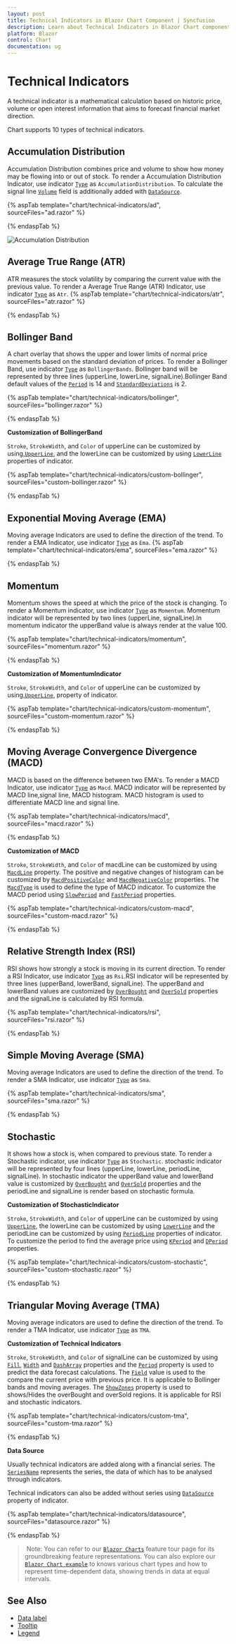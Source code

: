 ```yaml
---
layout: post
title: Technical Indicators in Blazor Chart Component | Syncfusion 
description: Learn about Technical Indicators in Blazor Chart component of Syncfusion, and more details.
platform: Blazor
control: Chart
documentation: ug
---
```


<!-- markdownlint-disable MD036 -->

# Technical Indicators

A technical indicator is a mathematical calculation based on historic price, volume or open interest information
that aims to forecast financial market direction.

Chart supports 10 types of technical indicators.

## Accumulation Distribution

Accumulation Distribution combines price and volume to show how money may be flowing into or out of stock.
To render a Accumulation Distribution Indicator,
use indicator [`Type`](https://help.syncfusion.com/cr/blazor/Syncfusion.Blazor.Charts.TechnicalIndicators.html) as `AccumulationDistribution`.
To calculate the signal line [`Volume`](https://help.syncfusion.com/cr/blazor/Syncfusion.Blazor.Charts.ChartIndicator.html#Syncfusion_Blazor_Charts_ChartIndicator_Volume) field is additionally added with [`DataSource`](https://help.syncfusion.com/cr/blazor/Syncfusion.Blazor.Charts.ChartIndicator.html#Syncfusion_Blazor_Charts_ChartIndicator_DataSource).

{% aspTab template="chart/technical-indicators/ad", sourceFiles="ad.razor" %}

{% endaspTab %}

![Accumulation Distribution](images/technical-indicator/ad-razor.png)

## Average True Range (ATR)

ATR measures the stock volatility by comparing the current value with the
previous value. To render a Average True Range (ATR) Indicator,
use indicator [`Type`](https://help.syncfusion.com/cr/blazor/Syncfusion.Blazor.Charts.ChartIndicator.html#Syncfusion_Blazor_Charts_ChartIndicator_Type) as `Atr`.
{% aspTab template="chart/technical-indicators/atr", sourceFiles="atr.razor" %}

{% endaspTab %}

## Bollinger Band

A chart overlay that shows the upper and lower limits of normal price movements based on the standard deviation of prices.
To render a Bollinger Band, use indicator [`Type`](https://help.syncfusion.com/cr/blazor/Syncfusion.Blazor.Charts.ChartIndicator.html#Syncfusion_Blazor_Charts_ChartIndicator_Type) as `BollingerBands`.
Bollinger band will be represented by three lines (upperLine, lowerLine, signalLine).Bollinger Band
default values of the [`Period`](https://help.syncfusion.com/cr/blazor/Syncfusion.Blazor.Charts.ChartIndicator.html#Syncfusion_Blazor_Charts_ChartIndicator_Period) is 14 and
[`StandardDeviations`](https://help.syncfusion.com/cr/blazor/Syncfusion.Blazor.Charts.ChartIndicator.html#Syncfusion_Blazor_Charts_ChartIndicator_StandardDeviation) is 2.

{% aspTab template="chart/technical-indicators/bollinger", sourceFiles="bollinger.razor" %}

{% endaspTab %}

**Customization of BollingerBand**

`Stroke`, `StrokeWidth`, and `Color` of upperLine can be customized by using,[`UpperLine`](https://help.syncfusion.com/cr/blazor/Syncfusion.Blazor~Syncfusion.Blazor.Charts.ChartIndicator~UpperLine.html),
and the lowerLine can be customized by using [`LowerLine`](https://help.syncfusion.com/cr/blazor/Syncfusion.Blazor~Syncfusion.Blazor.Charts.ChartIndicator~LowerLine.html) properties of indicator.

{% aspTab template="chart/technical-indicators/custom-bollinger", sourceFiles="custom-bollinger.razor" %}

{% endaspTab %}

## Exponential Moving Average (EMA)

Moving average Indicators are used to define the direction of the trend. To render a EMA Indicator,
use indicator [`Type`](https://help.syncfusion.com/cr/blazor/Syncfusion.Blazor.Charts.ChartIndicator.html#Syncfusion_Blazor_Charts_ChartIndicator_Type) as `Ema`.
{% aspTab template="chart/technical-indicators/ema", sourceFiles="ema.razor" %}

{% endaspTab %}

## Momentum

Momentum shows the speed at which the price of the stock is changing. To render a Momentum indicator, use indicator
[`Type`](https://help.syncfusion.com/cr/blazor/Syncfusion.Blazor~Syncfusion.Blazor.Charts.ChartIndicator~Type.html) as `Momentum`. Momentum indicator will be represented by two lines (upperLine,
signalLine).In momentum indicator the upperBand value is always render at the value 100.

{% aspTab template="chart/technical-indicators/momentum", sourceFiles="momentum.razor" %}

{% endaspTab %}

**Customization of MomentumIndicator**

`Stroke`, `StrokeWidth`, and `Color` of upperLine can be customized by using,[`UpperLine`](https://help.syncfusion.com/cr/blazor/Syncfusion.Blazor.Charts.ChartIndicator.html#Syncfusion_Blazor_Charts_ChartIndicator_UpperLine),
property of indicator.

{% aspTab template="chart/technical-indicators/custom-momentum", sourceFiles="custom-momentum.razor" %}

{% endaspTab %}

## Moving Average Convergence Divergence (MACD)

MACD is based on the difference between two EMA's. To render a MACD Indicator, use indicator [`Type`](https://help.syncfusion.com/cr/blazor/Syncfusion.Blazor.Charts.ChartIndicator.html#Syncfusion_Blazor_Charts_ChartIndicator_Type) as
`Macd`. MACD indicator will be represented
by MACD line,signal line, MACD histogram. MACD histogram is used to differentiate MACD line and signal line.

{% aspTab template="chart/technical-indicators/macd", sourceFiles="macd.razor" %}

{% endaspTab %}

**Customization of MACD**

`Stroke`, `StrokeWidth`, and `Color` of macdLine can be customized by using [`MacdLine`](https://help.syncfusion.com/cr/blazor/Syncfusion.Blazor.Charts.ChartIndicator.html#Syncfusion_Blazor_Charts_ChartIndicator_MacdLine)
property. The positive and negative changes of histogram can be customized by [`MacdPositiveColor`](https://help.syncfusion.com/cr/blazor/Syncfusion.Blazor.Charts.ChartIndicator.html#Syncfusion_Blazor_Charts_ChartIndicator_MacdPositiveColor)
and [`MacdNegativeColor`](https://help.syncfusion.com/cr/blazor/Syncfusion.Blazor.Charts.ChartIndicator.html#Syncfusion_Blazor_Charts_ChartIndicator_MacdNegativeColor) properties.
The [`MacdType`](https://help.syncfusion.com/cr/blazor/Syncfusion.Blazor.Charts.ChartIndicator.html#Syncfusion_Blazor_Charts_ChartIndicator_MacdType) is used to define the type of
MACD indicator. To customize the MACD period using [`SlowPeriod`](https://help.syncfusion.com/cr/blazor/Syncfusion.Blazor.Charts.ChartIndicator.html#Syncfusion_Blazor_Charts_ChartIndicator_SlowPeriod) and [`FastPeriod`](https://help.syncfusion.com/cr/blazor/Syncfusion.Blazor.Charts.ChartIndicator.html#Syncfusion_Blazor_Charts_ChartIndicator_FastPeriod)
properties.

{% aspTab template="chart/technical-indicators/custom-macd", sourceFiles="custom-macd.razor" %}

{% endaspTab %}

## Relative Strength Index (RSI)

RSI shows how strongly a stock is moving in its current direction. To render a RSI Indicator, use
indicator [`Type`](https://help.syncfusion.com/cr/blazor/Syncfusion.Blazor.Charts.ChartIndicator.html#Syncfusion_Blazor_Charts_ChartIndicator_Type) as `Rsi`.RSI indicator will be represented
by three lines (upperBand, lowerBand, signalLine). The upperBand and lowerBand values are customized by
[`OverBought`](https://help.syncfusion.com/cr/blazor/Syncfusion.Blazor.Charts.ChartIndicator.html#Syncfusion_Blazor_Charts_ChartIndicator_OverBought)
and [`OverSold`](https://help.syncfusion.com/cr/blazor/Syncfusion.Blazor.Charts.ChartIndicator.html#Syncfusion_Blazor_Charts_ChartIndicator_OverSold)
properties and the signalLine is calculated by RSI formula.

{% aspTab template="chart/technical-indicators/rsi", sourceFiles="rsi.razor" %}

{% endaspTab %}

## Simple Moving Average (SMA)

Moving average Indicators are used to define the direction of the trend. To render a SMA Indicator,
use indicator [`Type`](https://help.syncfusion.com/cr/blazor/Syncfusion.Blazor.Charts.ChartIndicator.html#Syncfusion_Blazor_Charts_ChartIndicator_Type) as
`Sma`.

{% aspTab template="chart/technical-indicators/sma", sourceFiles="sma.razor" %}

{% endaspTab %}

## Stochastic

It shows how a stock is, when compared to previous state. To render a Stochastic indicator,
use indicator [`Type`](https://help.syncfusion.com/cr/blazor/Syncfusion.Blazor.Charts.ChartIndicator.html#Syncfusion_Blazor_Charts_ChartIndicator_Type) as `Stochastic`.
stochastic indicator will be represented by four lines (upperLine, lowerLine, periodLine, signalLine).
In stochastic indicator the upperBand value and lowerBand value is customized by [`OverBought`](https://help.syncfusion.com/cr/blazor/Syncfusion.Blazor.Charts.ChartIndicator.html#Syncfusion_Blazor_Charts_ChartIndicator_OverBought)
and [`OverSold`](https://help.syncfusion.com/cr/blazor/Syncfusion.Blazor.Charts.ChartIndicator.html#Syncfusion_Blazor_Charts_ChartIndicator_OverSold) properties and the periodLine and
signalLine is render based on stochastic formula.

**Customization of StochasticIndicator**

`Stroke`, `StrokeWidth`, and `Color` of upperLine can be customized by using [`UpperLine`](https://help.syncfusion.com/cr/blazor/Syncfusion.Blazor.Charts.ChartIndicator.html#Syncfusion_Blazor_Charts_ChartIndicator_UpperLine),
the lowerLine can be customized by using [`LowerLine`](https://help.syncfusion.com/cr/blazor/Syncfusion.Blazor.Charts.ChartIndicator.html#Syncfusion_Blazor_Charts_ChartIndicator_LowerLine)
and the periodLine can be customized by using [`PeriodLine`](https://help.syncfusion.com/cr/blazor/Syncfusion.Blazor.Charts.ChartIndicator.html#Syncfusion_Blazor_Charts_ChartIndicator_PeriodLine)
properties of indicator. To customize the period to find the average price
using [`KPeriod`](https://help.syncfusion.com/cr/blazor/Syncfusion.Blazor.Charts.ChartIndicator.html#Syncfusion_Blazor_Charts_ChartIndicator_KPeriod)
and [`DPeriod`](https://help.syncfusion.com/cr/blazor/Syncfusion.Blazor.Charts.ChartIndicator.html#Syncfusion_Blazor_Charts_ChartIndicator_DPeriod)
properties.

{% aspTab template="chart/technical-indicators/custom-stochastic", sourceFiles="custom-stochastic.razor" %}

{% endaspTab %}

## Triangular Moving Average (TMA)

Moving average indicators are used to define the direction of the trend. To render a TMA Indicator,
use indicator [`Type`](https://help.syncfusion.com/cr/blazor/Syncfusion.Blazor.Charts.ChartIndicator.html#Syncfusion_Blazor_Charts_ChartIndicator_Type) as
`TMA`.

**Customization of Technical Indicators**

`Stroke`, `StrokeWidth`, and `Color` of signalLine can be customized by using [`Fill`](https://help.syncfusion.com/cr/blazor/Syncfusion.Blazor.Charts.ChartIndicator.html#Syncfusion_Blazor_Charts_ChartIndicator_Fill),
[`Width`](https://help.syncfusion.com/cr/blazor/Syncfusion.Blazor.Charts.ChartIndicator.html#Syncfusion_Blazor_Charts_ChartIndicator_Width)
and [`DashArray`](https://help.syncfusion.com/cr/blazor/Syncfusion.Blazor.Charts.ChartIndicator.html#Syncfusion_Blazor_Charts_ChartIndicator_DashArray)
properties and the [`Period`](https://help.syncfusion.com/cr/blazor/Syncfusion.Blazor.Charts.ChartIndicator.html#Syncfusion_Blazor_Charts_ChartIndicator_Period)
property is used to predict the data forecast calculations. The [`Field`](https://help.syncfusion.com/cr/blazor/Syncfusion.Blazor.Charts.ChartIndicator.html#Syncfusion_Blazor_Charts_ChartIndicator_Field)
value is used to the compare the current price with previous price. It is applicable to Bollinger bands and moving
averages. The [`ShowZones`](https://help.syncfusion.com/cr/blazor/Syncfusion.Blazor.Charts.ChartIndicator.html#Syncfusion_Blazor_Charts_ChartIndicator_ShowZones)
property is used to shows/Hides the overBought and overSold regions. It is applicable for RSI and stochastic indicators.

{% aspTab template="chart/technical-indicators/custom-tma", sourceFiles="custom-tma.razor" %}

{% endaspTab %}

**Data Source**

Usually technical indicators are added along with a financial series. The [`SeriesName`](https://help.syncfusion.com/cr/blazor/Syncfusion.Blazor.Charts.ChartIndicator.html#Syncfusion_Blazor_Charts_ChartIndicator_SeriesName)
represents the series, the data of which has to be analysed through indicators.

Technical indicators can also be added without series using [`DataSource`](https://help.syncfusion.com/cr/blazor/Syncfusion.Blazor.Charts.ChartIndicator.html#Syncfusion_Blazor_Charts_ChartIndicator_DataSource) property of indicator.

{% aspTab template="chart/technical-indicators/datasource", sourceFiles="datasource.razor" %}

{% endaspTab %}

> Note: You can refer to our [`Blazor Charts`](https://www.syncfusion.com/blazor-components/blazor-charts) feature tour page for its groundbreaking feature representations. You can also explore our [`Blazor Chart example`](https://blazor.syncfusion.com/demos/chart/line?theme=bootstrap4) to knows various chart types and how to represent time-dependent data, showing trends in data at equal intervals.

## See Also

* [Data label](./data-labels)
* [Tooltip](./tool-tip)
* [Legend](./legend)